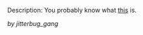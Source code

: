 Description:
You probably know what [this](https://storage.googleapis.com/utctf/mov) is.

_by jitterbug_gang_